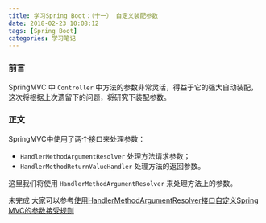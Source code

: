 ```yaml
---
title: 学习Spring Boot：（十一） 自定义装配参数
date: 2018-02-23 10:08:12
tags: [Spring Boot]
categories: 学习笔记
---
```


### 前言
SpringMVC 中 `Controller` 中方法的参数非常灵活，得益于它的强大自动装配，这次将根据上次遗留下的问题，将研究下装配参数。

<!--more-->

### 正文

SpringMVC中使用了两个接口来处理参数：
* `HandlerMethodArgumentResolver` 处理方法请求参数；
* `HandlerMethodReturnValueHandler` 处理方法的返回参数。

这里我们将使用 `HandlerMethodArgumentResolver` 来处理方法上的参数。





未完成
大家可以参考[使用HandlerMethodArgumentResolver接口自定义Spring MVC的参数接受规则](https://blog.csdn.net/he90227/article/details/51537273)

